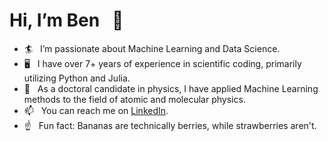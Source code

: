 # Hi, I’m Ben &nbsp; :wave:
- 🏄 &nbsp; I’m passionate about Machine Learning and Data Science.
- 🖥️ &nbsp; I have over 7+ years of experience in scientific coding, primarily utilizing Python and Julia.
- 📖 &nbsp; As a doctoral candidate in physics, I have applied Machine Learning methods to the field of atomic and molecular physics.
- 📫 &nbsp; You can reach me on [LinkedIn](https://www.linkedin.com/in/ben-rabe).
- ☝️ &nbsp; Fun fact: Bananas are technically berries, while strawberries aren't.

<!---
benrabe93/benrabe93 is a ✨ special ✨ repository because its `README.md` (this file) appears on your GitHub profile.
You can click the Preview link to take a look at your changes.
--->
